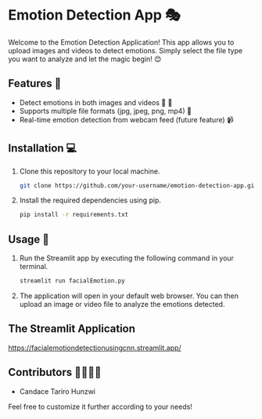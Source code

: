 # Emotion Detection App 🎭

Welcome to the Emotion Detection Application! This app allows you to upload images and videos to detect emotions. Simply select the file type you want to analyze and let the magic begin! 😊

## Features 🚀
- Detect emotions in both images and videos 📸 🎥
- Supports multiple file formats (jpg, jpeg, png, mp4) 📁
- Real-time emotion detection from webcam feed (future feature) 📹

## Installation 💻

1. Clone this repository to your local machine.
   ```bash
   git clone https://github.com/your-username/emotion-detection-app.git
   ```

2. Install the required dependencies using pip.
   ```bash
   pip install -r requirements.txt
   ```

## Usage 📝

1. Run the Streamlit app by executing the following command in your terminal.
   ```bash
   streamlit run facialEmotion.py
   ```

2. The application will open in your default web browser. You can then upload an image or video file to analyze the emotions detected.

## The Streamlit Application
https://facialemotiondetectionusingcnn.streamlit.app/


## Contributors 👨‍💻👩‍💻

- Candace Tariro Hunzwi



Feel free to customize it further according to your needs!
